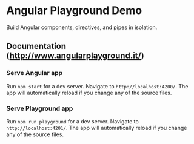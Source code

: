 # Angular Playground Demo

Build Angular components, directives, and pipes in isolation.

## Documentation (<http://www.angularplayground.it/>)

### Serve Angular app

Run `npm start` for a dev server. Navigate to `http://localhost:4200/`. The app will automatically reload if you change any of the source files.

### Serve Playground app

Run `npm run playground` for a dev server. Navigate to `http://localhost:4201/`. The app will automatically reload if you change any of the source files.
